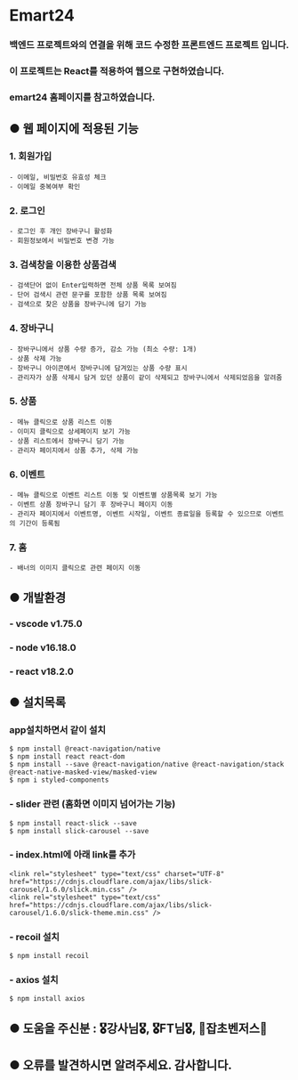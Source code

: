 # Emart24

### 백엔드 프로젝트와의 연결을 위해 코드 수정한 프론트엔드 프로젝트 입니다.
### 이 프로젝트는 React를 적용하여 웹으로 구현하였습니다.
### emart24 홈페이지를 참고하였습니다.

##

## ● 웹 페이지에 적용된 기능

  ### 1. 회원가입
    - 이메일, 비밀번호 유효성 체크
    - 이메일 중복여부 확인
  ### 2. 로그인
    - 로그인 후 개인 장바구니 활성화
    - 회원정보에서 비밀번호 변경 가능
  ### 3. 검색창을 이용한 상품검색
    - 검색단어 없이 Enter입력하면 전체 상품 목록 보여짐
    - 단어 검색시 관련 문구를 포함한 상품 목록 보여짐
    - 검색으로 찾은 상품을 장바구니에 담기 가능
  ### 4. 장바구니   
    - 장바구니에서 상품 수량 증가, 감소 가능 (최소 수량: 1개)
    - 상품 삭제 가능
    - 장바구니 아이콘에서 장바구니에 담겨있는 상품 수량 표시
    - 관리자가 상품 삭제시 담겨 있던 상품이 같이 삭제되고 장바구니에서 삭제되었음을 알려줌
  ### 5. 상품
    - 메뉴 클릭으로 상품 리스트 이동
    - 이미지 클릭으로 상세페이지 보기 가능
    - 상품 리스트에서 장바구니 담기 가능
    - 관리자 페이지에서 상품 추가, 삭제 가능
  ### 6. 이벤트
    - 메뉴 클릭으로 이벤트 리스트 이동 및 이벤트별 상품목록 보기 가능
    - 이벤트 상품 장바구니 담기 후 장바구니 페이지 이동
    - 관리자 페이지에서 이벤트명, 이벤트 시작일, 이벤트 종료일을 등록할 수 있으므로 이벤트의 기간이 등록됨
  ### 7. 홈
    - 배너의 이미지 클릭으로 관련 페이지 이동

##  

## ● 개발환경
   ### - vscode v1.75.0
   ### - node v16.18.0
   ### - react v18.2.0

##   
   
## ● 설치목록

  ### app설치하면서 같이 설치
    $ npm install @react-navigation/native
    $ npm install react react-dom
    $ npm install --save @react-navigation/native @react-navigation/stack @react-native-masked-view/masked-view
    $ npm i styled-components

  ### - slider 관련 (홈화면 이미지 넘어가는 기능)
    $ npm install react-slick --save
    $ npm install slick-carousel --save

  ### - index.html에 아래 link를 추가
    <link rel="stylesheet" type="text/css" charset="UTF-8" href="https://cdnjs.cloudflare.com/ajax/libs/slick-carousel/1.6.0/slick.min.css" /> 
    <link rel="stylesheet" type="text/css" href="https://cdnjs.cloudflare.com/ajax/libs/slick-carousel/1.6.0/slick-theme.min.css" />
  
  ### - recoil 설치 
    $ npm install recoil

  ### - axios 설치
    $ npm install axios

##

## ● 도움을 주신분 : 🎖️강사님🎖️, 🎖️FT님🎖️, 🌱잡초벤저스🌱

##

## ● 오류를 발견하시면 알려주세요. 감사합니다.
